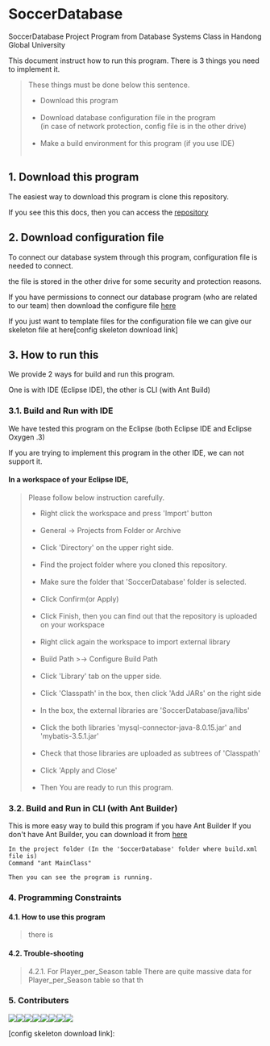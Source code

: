 # SoccerDatabase
SoccerDatabase Project Program from Database Systems Class in Handong Global University

This document instruct how to run this program.
There is 3 things you need to implement it.
	
>These things must be done below this sentence. <br/>
>* Download this program<br/><br/>
>* Download database configuration file in the program<br/>
>(in case of network protection, config file is in the other drive)<br/><br/>
>* Make a build environment for this program (if you use IDE) <br/><br/>

## 1. Download this program

The easiest way to download this program is clone this repository.

If you see this this docs, then you can access the [repository][repository link]

## 2. Download configuration file

To connect our database system through this program, configuration file is needed to connect. 

the file is stored in the other drive for some security and protection reasons. 

If you have permissions to connect our database program (who are related to our team) then download the configure file [here][config download link]

If you just want to template files for the configuration file we can give our skeleton file at here[config skeleton download link]
## 3. How to run this

We provide 2 ways for build and run this program.

One is with IDE (Eclipse IDE), the other is CLI (with Ant Build)

### 3.1. Build and Run with IDE

We have tested this program on the Eclipse (both Eclipse IDE and Eclipse Oxygen .3)

If you are trying to implement this program in the other IDE, we can not support it.

#### In a workspace of your Eclipse IDE,

>Please follow below instruction carefully.<br/>
>- Right click the workspace and press 'Import' button<br/><br/>
>- General -> Projects from Folder or Archive<br/><br/>
>- Click 'Directory' on the upper right side.<br/><br/>
>- Find the project folder where you cloned this repository.<br/><br/>
>- Make sure the folder that 'SoccerDatabase' folder is selected.<br/><br/>
>- Click Confirm(or Apply)<br/><br/>
>- Click Finish, then you can find out that the repository is uploaded on your workspace<br/><br/>
>- Right click again the workspace to import external library<br/><br/>
>- Build Path >-> Configure Build Path<br/><br/>
>- Click 'Library' tab on the upper side.<br/><br/>
>- Click 'Classpath' in the box, then click 'Add JARs' on the right side<br/><br/>
>- In the box, the external libraries are 'SoccerDatabase/java/libs'<br/><br/>
>- Click the both libraries 'mysql-connector-java-8.0.15.jar' and 'mybatis-3.5.1.jar'<br/><br/>
>- Check that those libraries are uploaded as subtrees of 'Classpath'<br/><br/>
>- Click 'Apply and Close'<br/><br/>
>- Then You are ready to run this program. 


### 3.2. Build and Run in CLI (with Ant Builder)

This is more easy way to build this program if you have Ant Builder
If you don't have Ant Builder, you can download it from [here][ant builder link]

	In the project folder (In the 'SoccerDatabase' folder where build.xml file is)
	Command "ant MainClass"
	
	Then you can see the program is running.

### 4. Programming Constraints

#### 4.1. How to use this program

>there is 

#### 4.2. Trouble-shooting

>4.2.1. For Player_per_Season table
>	There are quite massive data for Player_per_Season table so that th
>


### 5. Contributers
[![](https://sourcerer.io/fame/PASTANERD/PASTANERD/SoccerDatabase/images/0)](https://sourcerer.io/fame/PASTANERD/PASTANERD/SoccerDatabase/links/0)[![](https://sourcerer.io/fame/PASTANERD/PASTANERD/SoccerDatabase/images/1)](https://sourcerer.io/fame/PASTANERD/PASTANERD/SoccerDatabase/links/1)[![](https://sourcerer.io/fame/PASTANERD/PASTANERD/SoccerDatabase/images/2)](https://sourcerer.io/fame/PASTANERD/PASTANERD/SoccerDatabase/links/2)[![](https://sourcerer.io/fame/PASTANERD/PASTANERD/SoccerDatabase/images/3)](https://sourcerer.io/fame/PASTANERD/PASTANERD/SoccerDatabase/links/3)[![](https://sourcerer.io/fame/PASTANERD/PASTANERD/SoccerDatabase/images/4)](https://sourcerer.io/fame/PASTANERD/PASTANERD/SoccerDatabase/links/4)[![](https://sourcerer.io/fame/PASTANERD/PASTANERD/SoccerDatabase/images/5)](https://sourcerer.io/fame/PASTANERD/PASTANERD/SoccerDatabase/links/5)[![](https://sourcerer.io/fame/PASTANERD/PASTANERD/SoccerDatabase/images/6)](https://sourcerer.io/fame/PASTANERD/PASTANERD/SoccerDatabase/links/6)[![](https://sourcerer.io/fame/PASTANERD/PASTANERD/SoccerDatabase/images/7)](https://sourcerer.io/fame/PASTANERD/PASTANERD/SoccerDatabase/links/7)


[ant builder link]: https://ant.apache.org/bindownload.cgi 
[repository link]: https://github.com/PASTANERD/SoccerDatabase/tree/master
[config download link]: https://drive.google.com/file/d/1_G0mdALdjm8qDZjlgntfRH0KpwwEcHdz/view?usp=sharing
[config skeleton download link]: 
<!-- To setting this contributer check this site. https://sourcerer.io/settings#hof -->